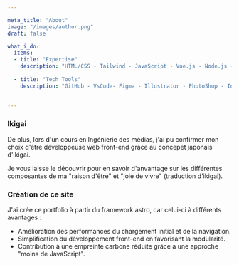 ```yaml
---

meta_title: "About"
image: "/images/author.png"
draft: false

what_i_do:
  items:
  - title: "Expertise"
    description: "HTML/CSS - Tailwind - JavaScript - Vue.js - Node.js - WordPress - d3 - ionic"
  
  - title: "Tech Tools"
    description: "GitHub - VsCode- Figma - Illustrator - PhotoShop - InDesign"
  

---
```


### Ikigai
De plus, lors d'un cours en Ingénierie des médias, j'ai pu confirmer mon choix d'être développeuse web front-end grâce au concepet japonais d'ikigai.

Je vous laisse le découvrir pour en savoir d'anvantage sur les différentes composantes de ma "raison d'être" et "joie de vivre" (traduction d'ikigai).

### Création de ce site
J'ai crée ce portfolio à partir du framework astro, car celui-ci à différents avantages :
- Amélioration des performances du chargement initial et de la navigation.
- Simplification du développement front-end en favorisant la modularité.
- Contribution à une empreinte carbone réduite grâce à une approche "moins de JavaScript".